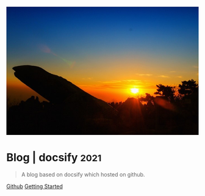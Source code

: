 ![logo](_media/sun.jfif)

# Blog | docsify <small>2021</small>

> A blog based on docsify which hosted on github.

[Github](https://github.com/vleity/blog/tree/master/docs/)
[Getting Started](README#docsify)